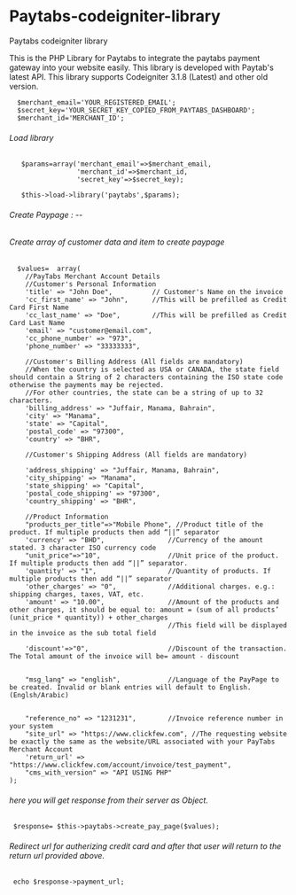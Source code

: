 # Paytabs-codeigniter-library
Paytabs codeigniter library

This is the PHP Library for Paytabs to integrate the paytabs payment gateway into your website easily. This library is developed with Paytab's latest API. This library supports Codeigniter  3.1.8 (Latest) and other old version.

 ```   
   $merchant_email='YOUR_REGISTERED_EMAIL';
   $secret_key='YOUR_SECRET_KEY_COPIED_FROM_PAYTABS_DASHBOARD';
   $merchant_id='MERCHANT_ID';
```     
###### Load library 
```  
   $params=array('merchant_email'=>$merchant_email,
                 'merchant_id'=>$merchant_id,
                 'secret_key'=>$secret_key);
                 
   $this->load->library('paytabs',$params);
```  
###### Create Paypage : --  
###### Create array of customer data and item to create paypage
```  
  $values=  array(
    //PayTabs Merchant Account Details
	//Customer's Personal Information
	'title' => "John Doe", 			// Customer's Name on the invoice
	'cc_first_name' => "John", 		//This will be prefilled as Credit Card First Name
    'cc_last_name' => "Doe", 		//This will be prefilled as Credit Card Last Name
	'email' => "customer@email.com",
    'cc_phone_number' => "973",
	'phone_number' => "33333333",
    
	//Customer's Billing Address (All fields are mandatory)
	//When the country is selected as USA or CANADA, the state field should contain a String of 2 characters containing the ISO state code otherwise the payments may be rejected. 
	//For other countries, the state can be a string of up to 32 characters.
	'billing_address' => "Juffair, Manama, Bahrain",
    'city' => "Manama",
    'state' => "Capital",
    'postal_code' => "97300",
    'country' => "BHR",
   
    //Customer's Shipping Address (All fields are mandatory)
	
	'address_shipping' => "Juffair, Manama, Bahrain",
    'city_shipping' => "Manama",
    'state_shipping' => "Capital",
    'postal_code_shipping' => "97300",
    'country_shipping' => "BHR",
   
    //Product Information
    "products_per_title"=>"Mobile Phone", //Product title of the product. If multiple products then add “||” separator
    'currency' => "BHD",				//Currency of the amount stated. 3 character ISO currency code 
	"unit_price"=>"10",					//Unit price of the product. If multiple products then add “||” separator.
    'quantity' => "1",					//Quantity of products. If multiple products then add “||” separator
	'other_charges' => "0",				//Additional charges. e.g.: shipping charges, taxes, VAT, etc.
	'amount' => "10.00",  				//Amount of the products and other charges, it should be equal to: amount = (sum of all products’ (unit_price * quantity)) + other_charges
										//This field will be displayed in the invoice as the sub total field

	'discount'=>"0",					//Discount of the transaction. The Total amount of the invoice will be= amount - discount

	
	"msg_lang" => "english",			//Language of the PayPage to be created. Invalid or blank entries will default to English.(Englsh/Arabic)
    
    
    "reference_no" => "1231231",		//Invoice reference number in your system
    "site_url" => "https://www.clickfew.com", //The requesting website be exactly the same as the website/URL associated with your PayTabs Merchant Account
    'return_url' => "https://www.clickfew.com/account/invoice/test_payment",
    "cms_with_version" => "API USING PHP"
);
```  
###### here you will get response from their server as Object.
```  
 $response= $this->paytabs->create_pay_page($values);   
 ```  
###### Redirect url for autherizing credit card and after that user will return to the return url provided above.   
```  
 echo $response->payment_url;   
 ```
   
